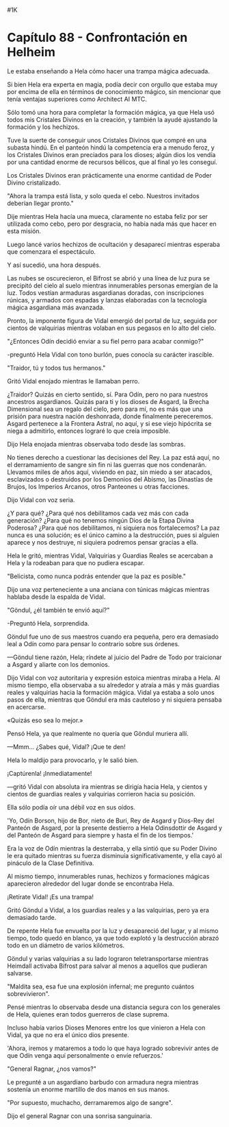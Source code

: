 
#1K 

# Capítulo 88 - Confrontación en Helheim


Le estaba enseñando a Hela cómo hacer una trampa mágica adecuada.

Si bien Hela era experta en magia, podía decir con orgullo que estaba muy por encima de ella en términos de conocimiento mágico, sin mencionar que tenía ventajas superiores como Architect AI MTC.

Sólo tomó una hora para completar la formación mágica, ya que Hela usó todos mis Cristales Divinos en la creación, y también la ayudé ajustando la formación y los hechizos.

Tuve la suerte de conseguir unos Cristales Divinos que compré en una subasta hindú. En el panteón hindú la competencia era a menudo feroz, y los Cristales Divinos eran preciados para los dioses; algún dios los vendía por una cantidad enorme de recursos bélicos, que al final yo les conseguí.

Los Cristales Divinos eran prácticamente una enorme cantidad de Poder Divino cristalizado.

"Ahora la trampa está lista, y solo queda el cebo. Nuestros invitados deberían llegar pronto."

Dije mientras Hela hacía una mueca, claramente no estaba feliz por ser utilizada como cebo, pero por desgracia, no había nada más que hacer en esta misión.

Luego lancé varios hechizos de ocultación y desaparecí mientras esperaba que comenzara el espectáculo.

Y así sucedió, una hora después.

Las nubes se oscurecieron, el Bifrost se abrió y una línea de luz pura se precipitó del cielo al suelo mientras innumerables personas emergían de la luz. Todos vestían armaduras asgardianas doradas, con inscripciones rúnicas, y armados con espadas y lanzas elaboradas con la tecnología mágica asgardiana más avanzada.

Pronto, la imponente figura de Vidal emergió del portal de luz, seguida por cientos de valquirias mientras volaban en sus pegasos en lo alto del cielo.

"¿Entonces Odín decidió enviar a su fiel perro para acabar conmigo?"

-preguntó Hela Vidal con tono burlón, pues conocía su carácter irascible.

"Traidor, tú y todos tus hermanos."

Gritó Vidal enojado mientras le llamaban perro.

¿Traidor? Quizás en cierto sentido, sí. Para Odín, pero no para nuestros ancestros asgardianos. Quizás para ti y los dioses de Asgard, la Brecha Dimensional sea un regalo del cielo, pero para mí, no es más que una prisión para nuestra nación deshonrada, donde finalmente pereceremos. Asgard pertenece a la Frontera Astral, no aquí, y si ese viejo hipócrita se niega a admitirlo, entonces lograré lo que creía imposible.

Dijo Hela enojada mientras observaba todo desde las sombras.

No tienes derecho a cuestionar las decisiones del Rey. La paz está aquí, no el derramamiento de sangre sin fin ni las guerras que nos condenarán. Llevamos miles de años aquí, viviendo en paz, sin miedo a ser atacados, esclavizados o destruidos por los Demonios del Abismo, las Dinastías de Brujos, los Imperios Arcanos, otros Panteones u otras facciones.

Dijo Vidal con voz seria.

¿Y para qué? ¿Para qué nos debilitamos cada vez más con cada generación? ¿Para qué no tenemos ningún Dios de la Etapa Divina Poderosa? ¿Para qué nos debilitamos, ni siquiera nos fortalecemos? La paz nunca es una solución; es el único camino a la destrucción, pues si alguien aparece y nos destruye, ni siquiera podremos pensar gracias a ella.

Hela le gritó, mientras Vidal, Valquirias y Guardias Reales se acercaban a Hela y la rodeaban para que no pudiera escapar.

"Belicista, como nunca podrás entender que la paz es posible."

Dijo una voz perteneciente a una anciana con túnicas mágicas mientras hablaba desde la espalda de Vidal.

"Göndul, ¿él también te envió aquí?"

-Preguntó Hela, sorprendida.

Göndul fue uno de sus maestros cuando era pequeña, pero era demasiado leal a Odín como para pensar lo contrario sobre sus órdenes.

—Göndul tiene razón, Hela; ríndete al juicio del Padre de Todo por traicionar a Asgard y aliarte con los demonios.

Dijo Vidal con voz autoritaria y expresión estoica mientras miraba a Hela. Al mismo tiempo, ella observaba a su alrededor y atraía a más y más guardias reales y valquirias hacia la formación mágica. Vidal ya estaba a solo unos pasos de ella, mientras que Göndul era más cauteloso y ni siquiera pensaba en acercarse.

«Quizás eso sea lo mejor.»

Pensó Hela, ya que realmente no quería que Göndul muriera allí.

—Mmm... ¿Sabes qué, Vidal? ¡Que te den!

Hela lo maldijo para provocarlo, y le salió bien.

¡Captúrenla! ¡Inmediatamente!

—gritó Vidal con absoluta ira mientras se dirigía hacia Hela, y cientos y cientos de guardias reales y valquirias corrieron hacia su posición.

Ella sólo podía oír una débil voz en sus oídos.

'Yo, Odín Borson, hijo de Bor, nieto de Buri, Rey de Asgard y Dios-Rey del Panteón de Asgard, por la presente destierro a Hela Odinsdottir de Asgard y del Panteón de Asgard para siempre y hasta el fin de los tiempos.'

Era la voz de Odín mientras la desterraba, y ella sintió que su Poder Divino le era quitado mientras su fuerza disminuía significativamente, y ella cayó al pináculo de la Clase Definitiva.

Al mismo tiempo, innumerables runas, hechizos y formaciones mágicas aparecieron alrededor del lugar donde se encontraba Hela.

¡Retírate Vidal! ¡Es una trampa!

Gritó Göndul a Vidal, a los guardias reales y a las valquirias, pero ya era demasiado tarde.

De repente Hela fue envuelta por la luz y desapareció del lugar, y al mismo tiempo, todo quedó en blanco, ya que todo explotó y la destrucción abrazó todo en un diámetro de varios kilómetros.

Göndul y varias valquirias a su lado lograron teletransportarse mientras Heimdall activaba Bifrost para salvar al menos a aquellos que pudieran salvarse.

"Maldita sea, esa fue una explosión infernal; me pregunto cuántos sobrevivieron".

Pensé mientras lo observaba desde una distancia segura con los generales de Hela, quienes eran todos guerreros de clase suprema.

Incluso había varios Dioses Menores entre los que vinieron a Hela con Vidal, ya que no era el único dios presente.

'Ahora, iremos y mataremos a todo lo que haya logrado sobrevivir antes de que Odín venga aquí personalmente o envíe refuerzos.'

"General Ragnar, ¿nos vamos?"

Le pregunté a un asgardiano barbudo con armadura negra mientras sostenía un enorme martillo de dos manos en sus manos.

"Por supuesto, muchacho, derramaremos algo de sangre".

Dijo el general Ragnar con una sonrisa sanguinaria.